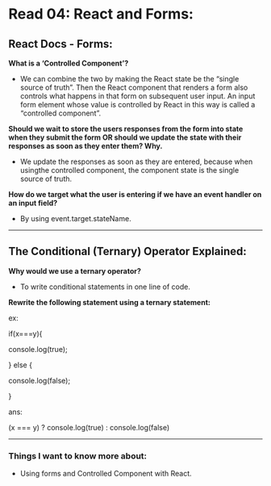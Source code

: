 # Read 04: React and Forms:

## React Docs - Forms:

**What is a ‘Controlled Component’?**

- We can combine the two by making the React state be the “single source of truth”. Then the React component that renders a form also controls what happens in that form on subsequent user input. An input form element whose value is controlled by React in this way is called a “controlled component”.

**Should we wait to store the users responses from the form into state when they submit the form OR should we update the state with their responses as soon as they enter them? Why.**

- We update the responses as soon as they are entered, because when usingthe controlled component, the component state is the single source of truth.

**How do we target what the user is entering if we have an event handler on an input field?**

- By using event.target.stateName.

--------------------------------------------------------------------

## The Conditional (Ternary) Operator Explained:

**Why would we use a ternary operator?**

- To write conditional statements in one line of code.

**Rewrite the following statement using a ternary statement:**

ex:

if(x===y){

console.log(true);

} else {

console.log(false);

}

ans:

(x === y) ? console.log(true) : console.log(false)

---------------------------------------------------------------------

### Things I want to know more about:

- Using forms and Controlled Component with React.
